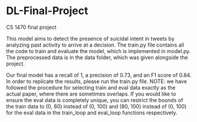 # DL-Final-Project
CS 1470 final project

This model aims to detect the presence of suicidal intent in tweets by analyzing past activity to arrive at a decision. The train.py file contains all the code to 
train and evaluate the model, which is implemented in model.py. The preprocessed data is in the data folder, which was given alongside the project. 

Our final model has a recall of 1, a precision of 0.73, and an F1 score of 0.84. In order to replicate the results, please run the train.py file. NOTE: we have followed the procedure for selecting train and eval data exactly as the actual paper, where there are sometimes overlaps. If you would like to ensure the eval data is completely unique, you can restrict the bounds of the train data to (0, 80) instead of (0, 100) and (80, 100) instead of (0, 100) for the eval data in the train_loop and eval_loop functions respectively. 
